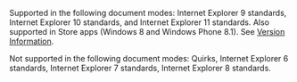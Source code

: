 Supported in the following document modes: Internet Explorer 9 standards, Internet Explorer 10 standards, and Internet Explorer 11 standards. Also supported in Store apps (Windows 8 and Windows Phone 8.1). See [Version Information](../../javascript/reference/javascript-version-information.md).  
  
 Not supported in the following document modes: Quirks, Internet Explorer 6 standards, Internet Explorer 7 standards, Internet Explorer 8 standards.